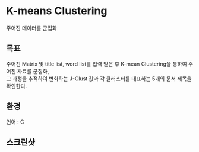# K-means Clustering
주어진 데이터를 군집화

## 목표
주어진 Matrix 및 title list, word list를 입력 받은 후 K-mean Clustering을 통하여 주어진 자료를 군집화,<br>
그 과정을 추적하여 변화하는 J-Clust 값과 각 클러스터를 대표하는 5개의 문서 제목을 확인한다.<br>

## 환경
언어 : C<br>

## 스크린샷
